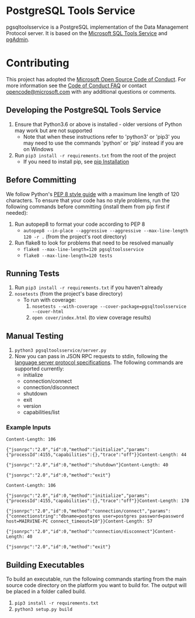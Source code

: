 # PostgreSQL Tools Service
pgsqltoolsservice is a PostgreSQL implementation of the Data Management Protocol server. It is based on the [Microsoft SQL Tools Service](https://github.com/Microsoft/sqltoolsservice) and [pgAdmin](https://www.pgadmin.org).

# Contributing

This project has adopted the [Microsoft Open Source Code of Conduct](https://opensource.microsoft.com/codeofconduct/). For more information see the [Code of Conduct FAQ](https://opensource.microsoft.com/codeofconduct/faq/) or contact [opencode@microsoft.com](mailto:opencode@microsoft.com) with any additional questions or comments.

## Developing the PostgreSQL Tools Service
1. Ensure that Python3.6 or above is installed - older versions of Python may work but are not supported
    - Note that when these instructions refer to 'python3' or 'pip3' you may need to use the commands 'python' or 'pip' instead if you are on Windows
2. Run `pip3 install -r requirements.txt` from the root of the project
    - If you need to install pip, see [pip Installation](https://pip.pypa.io/en/latest/installing/)

## Before Committing
We follow Python's [PEP 8 style guide](https://www.python.org/dev/peps/pep-0008) with a maximum line length of 120 characters. To ensure that your code has no style problems, run the following commands before committing (install them from pip first if needed):
1. Run autopep8 to format your code according to PEP 8
    - `autopep8 --in-place --aggressive --aggressive --max-line-length 120 -r .` (from the project's root directory)
2. Run flake8 to look for problems that need to be resolved manually
    - `flake8 --max-line-length=120 pgsqltoolsservice`
    - `flake8 --max-line-length=120 tests`

## Running Tests
1. Run `pip3 install -r requirements.txt` if you haven't already
2. `nosetests` (from the project's base directory)
    - To run with coverage:
        1. `nosetests --with-coverage --cover-package=pgsqltoolsservice --cover-html`
        2. `open cover/index.html` (to view coverage results)

## Manual Testing
1. `python3 pgsqltoolsservice/server.py`
2. Now you can pass in JSON RPC requests to stdin, following the [language server protocol specifications](https://github.com/Microsoft/language-server-protocol/blob/master/protocol.md). The following commands are supported currently:
    - initialize
    - connection/connect
    - connection/disconnect
    - shutdown
    - exit
    - version
    - capabilities/list

### Example Inputs
```
Content-Length: 106

{"jsonrpc":"2.0","id":0,"method":"initialize","params":{"processId":4155,"capabilities":{},"trace":"off"}}Content-Length: 44

{"jsonrpc":"2.0","id":0,"method":"shutdown"}Content-Length: 40

{"jsonrpc":"2.0","id":0,"method":"exit"}
```

```
Content-Length: 106

{"jsonrpc":"2.0","id":0,"method":"initialize","params":{"processId":4155,"capabilities":{},"trace":"off"}}Content-Length: 170

{"jsonrpc":"2.0","id":0,"method":"connection/connect","params":{"connectionstring":"dbname=postgres user=postgres password=password host=MAIRVINE-PC connect_timeout=10"}}Content-Length: 57

{"jsonrpc":"2.0","id":0,"method":"connection/disconnect"}Content-Length: 40

{"jsonrpc":"2.0","id":0,"method":"exit"}
```

## Building Executables
To build an executable, run the following commands starting from the main source code directory on the platform you want to build for. The output will be placed in a folder called build.
1. `pip3 install -r requirements.txt`
2. `python3 setup.py build`
